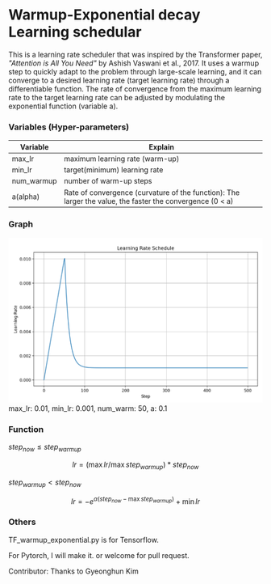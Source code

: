 # Warmup-Exponential decay Learning schedular

This is a learning rate scheduler that was inspired by the Transformer paper, 
_"Attention is All You Need"_ by Ashish Vaswani et al., 2017. 
It uses a warmup step to quickly adapt to the problem through large-scale learning, 
and it can converge to a desired learning rate (target learning rate) through a differentiable function. 
The rate of convergence from the maximum learning rate to the target learning rate can be adjusted by modulating the exponential function (variable a).

### Variables (Hyper-parameters)
| Variable | Explain                         |
|----------|---------------------------------|
| max_lr   | maximum learning rate (warm-up) |
| min_lr   | target(minimum) learning rate   |
|num_warmup| number of warm-up steps         |
| a(alpha) | Rate of convergence (curvature of the function): The larger the value, the faster the convergence (0 < a)|

### Graph

![alt text](https://github.com/Sion1225/Warmup_Exponential_decay_LS/blob/main/0.01_50_0.001.png?raw=true)
max_lr: 0.01, min_lr: 0.001, num_warm: 50, a: 0.1

### Function

$step_{now} \leq step_{warmup}$

$$ lr=(\max lr/\max step_{warmup})*step_{now} $$

$step_{warmup} < step_{now}$

$$ lr=-e^{\alpha(step_{now}-\max step_{warmup})} + \min lr $$

### Others

TF_warmup_exponential.py is for Tensorflow.

For Pytorch, I will make it. or welcome for pull request.

Contributor: Thanks to Gyeonghun Kim
